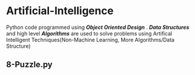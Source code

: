 # Artificial-Intelligence

Python code programmed using **_Object Oriented Design_** . **_Data Structures_** and high level **_Algorithms_** are used to solve problems using Artifical Intelligent Techniques(Non-Machine Learning, More Algorithms/Data Structure)

## 8-Puzzle.py



